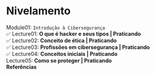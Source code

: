 # Nivelamento

Module01: `Introdução à Cibersegurança`  
:white_check_mark: Lecture01: **O que é hacker e seus tipos | Praticando**  
:white_check_mark: Lecture02: **Conceito de ética | Praticando**  
:white_check_mark: Lecture03: **Profissões em cibersegurança | Praticando**  
:white_check_mark: Lecture04: **Conceitos iniciais | Praticando**  
Lecture05: **Como se proteger | Praticando**  
**Referências**
